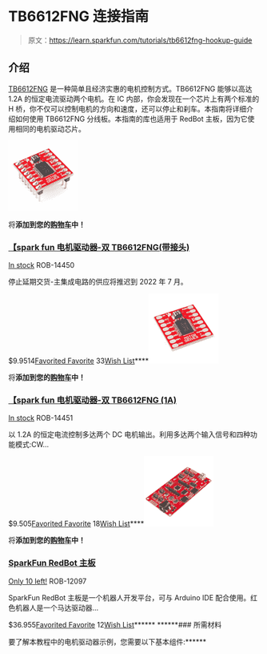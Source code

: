# TB6612FNG 连接指南

> 原文：<https://learn.sparkfun.com/tutorials/tb6612fng-hookup-guide>

## 介绍

[TB6612FNG](http://www.sparkfun.com/datasheets/Robotics/TB6612FNG.pdf) 是一种简单且经济实惠的电机控制方式。TB6612FNG 能够以高达 1.2A 的恒定电流驱动两个电机。在 IC 内部，你会发现在一个芯片上有两个标准的 H 桥，你不仅可以控制电机的方向和速度，还可以停止和刹车。本指南将详细介绍如何使用 TB6612FNG 分线板。本指南的库也适用于 RedBot 主板，因为它使用相同的电机驱动芯片。

[![SparkFun Motor Driver - Dual TB6612FNG (with Headers)](img/8a176a5cbef2a17a1cff29fe23dc1e2a.png)](https://www.sparkfun.com/products/14450) 

将**添加到您的[购物车](https://www.sparkfun.com/cart)中！**

### [【spark fun 电机驱动器-双 TB6612FNG(带接头)](https://www.sparkfun.com/products/14450)

[In stock](https://learn.sparkfun.com/static/bubbles/ "in stock") ROB-14450

停止延期交货-主集成电路的供应将推迟到 2022 年 7 月。

$9.9514[Favorited Favorite](# "Add to favorites") 33[Wish List](# "Add to wish list")****[![SparkFun Motor Driver - Dual TB6612FNG (1A)](img/2febaccfeb218465dc9b72f89cb64f2b.png)](https://www.sparkfun.com/products/14451) 

将**添加到您的[购物车](https://www.sparkfun.com/cart)中！**

### [【spark fun 电机驱动器-双 TB6612FNG (1A)](https://www.sparkfun.com/products/14451)

[In stock](https://learn.sparkfun.com/static/bubbles/ "in stock") ROB-14451

以 1.2A 的恒定电流控制多达两个 DC 电机输出。利用多达两个输入信号和四种功能模式:CW…

$9.505[Favorited Favorite](# "Add to favorites") 18[Wish List](# "Add to wish list")****[![SparkFun RedBot Mainboard](img/e20312a4d0e4cc39aeab33347dbe4029.png)](https://www.sparkfun.com/products/12097) 

将**添加到您的[购物车](https://www.sparkfun.com/cart)中！**

### [SparkFun RedBot 主板](https://www.sparkfun.com/products/12097)

[Only 10 left!](https://learn.sparkfun.com/static/bubbles/ "only 10 left!") ROB-12097

SparkFun RedBot 主板是一个机器人开发平台，可与 Arduino IDE 配合使用。红色机器人是一个马达驱动器…

$36.955[Favorited Favorite](# "Add to favorites") 12[Wish List](# "Add to wish list")****** ******### 所需材料

要了解本教程中的电机驱动器示例，您需要以下基本组件:******